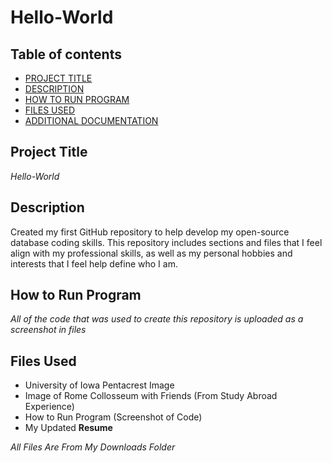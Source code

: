 # Hello-World

## Table of contents

- [PROJECT TITLE](#Project-Title)
- [DESCRIPTION](#Description)
- [HOW TO RUN PROGRAM](#How-to-run-program)
- [FILES USED](#files-used)
- [ADDITIONAL DOCUMENTATION](#additional-documentation)

## Project Title

*Hello-World*

## Description

Created my first GitHub repository to help develop my open-source database coding skills. This repository includes sections and files that I feel align with my professional skills, as well as my personal hobbies and interests that I feel help define who I am.

## How to Run Program

*All of the code that was used to create this repository is uploaded as a screenshot in files*

## Files Used

- University of Iowa Pentacrest Image
- Image of Rome Collosseum with Friends (From Study Abroad Experience)
- How to Run Program (Screenshot of Code)
- My Updated **Resume**

*All Files Are From My Downloads Folder*




